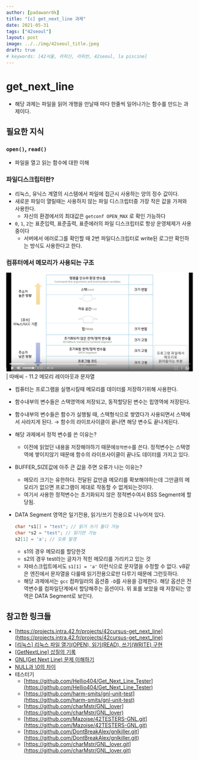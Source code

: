```yaml
---
author: [padawanr0k]
title: "[c] get_next_line 과제"
date: 2021-05-31
tags: ["42seoul"]
layout: post
image: ../../img/42seoul_title.jpeg
draft: true
# keywords: [42서울, 라피신, 라피씬, 42seoul, la piscine]
---
```


# get_next_line
- 해당 과제는 파일을 읽어 개행을 만날때 마다 한줄씩 일어나가는 함수를 만드는 과제이다.

## 필요한 지식

### `open()`, `read()`
- 파일을 열고 읽는 함수에 대한 이해

### 파일디스크립터란?
- 리눅스, 유닉스 계열의 시스템에서 파일에 접근시 사용하는 양의 정수 값이다.
- 새로운 파일이 열릴때는 사용하지 않는 파일 디스크립터중 가장 작은 값을 가져와 사용한다.
	- 자신의 환경에서의 최대값은 `getconf OPEN_MAX` 로 확인 가능하다
- `0`, `1`, `2`는 표준입력, 표준출력, 표준에러의 파일 디스크립터로 항상 운영체제가 사용중이다
	- 서버에서 에러로그를 확인할 때 2번 파일디스크립터로 write된 로그만 확인하는 방식도 사용한다고 한다.

### 컴퓨터에서 메모리가 사용되는 구조

![메모리 구조](./memory_structure.png)
| 따배씨 - 11.2 메모리 레이아웃과 문자열

- 컴퓨터는 프로그램을 실행시킬때 메모리를 데이터를 저장하기위해 사용한다.
- 함수내부의 변수들은 스택영역에 저장되고, 동적할당된 변수는 힙영역에 저장된다.
- 함수내부의 변수들은 함수가 실행될 때, 스택형식으로 쌓였다가 사용되면서 스택에서 사라지게 된다. → 함수의 라이프사이클이 끝나면 해당 변수도 끝나게된다.
- 해당 과제에서 정적 변수를 쓴 이유는?
    - 이전에 읽었던 내용을 저장해야하기 때문에`정적변수`를 쓴다. 정적변수는 스택영역에 쌓이지않기 때문에 함수의 라이프사이클이 끝나도 데이터를 가지고 있다.
- BUFFER_SIZE값에 아주 큰 값을 주면 오류가 나는 이유는?
    - 메모리 크기는 유한하다. 전달된 값만큼 메모리를 확보해야하는데 그만큼의 메모리가 없으면 프로그램이 제대로 작동할 수 없게되는것이다.
    - 여기서 사용한 정적변수는 초기화되지 않은 정적변수여서 BSS Segment에 할당됨.
- DATA Segment 영역은 일기전용, 읽기/쓰기 전용으로 나누어져 있다.

    ```c
    char *s1[] = "test"; // 읽기 쓰기 둘다 가능
    char *s2 = "test"; // 읽기만 가능
    s2[1] = 'a'; // 오류 발갱
    ```

    - s1의 경우 메모리를 할당한것
    - s2의 경우 test라는 글자가 적힌 메모리를 가리키고 있는 것
    - 자바스크립트에서도  `s1[1] = 'a'` 이런식으로 문자열을 수정할 수 없다. v8같은 엔진에서 문자열을 다룰때 읽기전용으로만 다루기 때문에 그런듯하다.
	- 해당 과제에서는 `gcc` 컴파일러의 옵션중 `-D`를 사용을 강제한다. 해당 옵션은 전역변수를 컴파일단계에서 할당해주는 옵션이다. 위 표를 보았을 때 저장되는 영역은 DATA Segment로 보인다.


## 참고한 링크들
- [https://projects.intra.42.fr/projects/42cursus-get_next_line](https://projects.intra.42.fr/projects/42cursus-get_next_line)
- [[리눅스] 리눅스 파일 열기(OPEN), 읽기(READ), 쓰기(WRITE) 구현](https://reakwon.tistory.com/39)
- [[GetNextLine] 삽질의 기록](https://velog.io/@hidaehyunlee/GetNextLine-%EC%82%BD%EC%A7%88%EC%9D%98-%EA%B8%B0%EB%A1%9D)
- [GNL(Get Next Line) 문제 이해하기](https://epicarts.tistory.com/154)
- [NULL과 \0의 차이](https://linuxism.ustd.ip.or.kr/95)
- 테스터기
    - [https://github.com/Hellio404/Get_Next_Line_Tester](https://github.com/Hellio404/Get_Next_Line_Tester)
    - [https://github.com/harm-smits/gnl-unit-test](https://github.com/harm-smits/gnl-unit-test)
    - [https://github.com/charMstr/GNL_lover](https://github.com/charMstr/GNL_lover)
    - [https://github.com/Mazoise/42TESTERS-GNL.git](https://github.com/Mazoise/42TESTERS-GNL.git)
    - [https://github.com/DontBreakAlex/gnlkiller.git](https://github.com/DontBreakAlex/gnlkiller.git)
    - [https://github.com/charMstr/GNL_lover.git](https://github.com/charMstr/GNL_lover.git)
